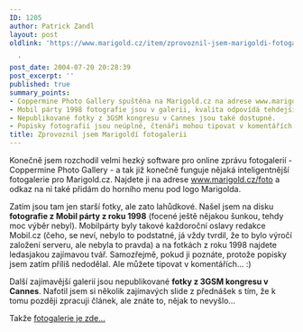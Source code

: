 ```yaml
---
ID: 1205
author: Patrick Zandl
layout: post
oldlink: 'https://www.marigold.cz/item/zprovoznil-jsem-marigoldi-fotogalerii

  '
post_date: 2004-07-20 20:28:39
post_excerpt: ''
published: true
summary_points:
- Coppermine Photo Gallery spuštěna na Marigold.cz na adrese www.marigold.cz/foto.
- Mobil párty 1998 fotografie jsou v galerii, kvalita odpovídá tehdejší technice.
- Nepublikované fotky z 3GSM kongresu v Cannes jsou také dostupné.
- Popisky fotografií jsou neúplné, čtenáři mohou tipovat v komentářích.
title: Zprovoznil jsem Marigoldí fotogalerii
---
```


<p>
Konečně jsem rozchodil velmi hezký software pro online zprávu fotogalerií - Coppermine Photo Gallery - a tak již konečně funguje nějaká inteligentnější fotogalerie pro Marigold.cz. Najdete ji na adrese <a href="http://www.marigold.cz/foto">www.marigold.cz/foto</a> a odkaz na ni také přidám do horního menu pod logo Marigolda. </p>
<p>
Zatím jsou tam jen starší fotky, ale zato lahůdkové. Našel jsem na disku <strong>fotografie z Mobil párty z roku 1998</strong> (focené ještě nějakou šunkou, tehdy moc výběr nebyl). Mobilpárty byly takové každoroční oslavy redakce Mobil.cz (čeho, se neví, nebylo to podstatné, já vždy tvrdil, že to bylo výročí založení serveru, ale nebyla to pravda) a na fotkách z roku 1998 najdete ledasjakou zajímavou tvář. Samozřejmě, pokud ji poznáte, protože popisky jsem zatím příliš nedodělal. Ale můžete tipovat v komentářích... :)</p>
<p>
Další zajímavější galerií jsou nepublikované <strong>fotky z 3GSM kongresu v Cannes</strong>. Nafotil jsem si několik zajímavých slide z přednášek s tím, že k tomu později zpracuji článek, ale znáte to, nějak to nevyšlo...</p>
<p>
Takže <a href="http://www.marigold.cz/foto">fotogalerie je zde...</a></p>